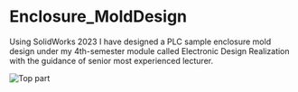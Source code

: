 # Enclosure_MoldDesign

Using SolidWorks 2023 I have designed a PLC sample enclosure mold design under my 4th-semester module called Electronic Design Realization with the guidance of senior most experienced lecturer.

![Top part](Charlie174/Enclosure_MoldDesign/TOP.png)

